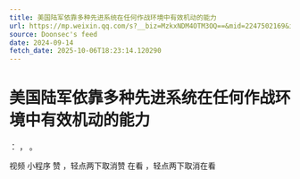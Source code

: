 ```yaml
---
title: 美国陆军依靠多种先进系统在任何作战环境中有效机动的能力
url: https://mp.weixin.qq.com/s?__biz=MzkxNDM4OTM3OQ==&mid=2247502169&idx=5&sn=70719a08482e4fb36ddba092670d4ad1
source: Doonsec's feed
date: 2024-09-14
fetch_date: 2025-10-06T18:23:14.120290
---
```


# 美国陆军依靠多种先进系统在任何作战环境中有效机动的能力

：
，
。

视频
小程序
赞
，轻点两下取消赞
在看
，轻点两下取消在看
